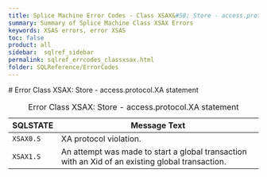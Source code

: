 ```yaml
---
title: Splice Machine Error Codes - Class XSAX&#58; Store - access.protocol.XA statement
summary: Summary of Splice Machine Class XSAX Errors
keywords: XSAS errors, error XSAS
toc: false
product: all
sidebar:  sqlref_sidebar
permalink: sqlref_errcodes_classxsax.html
folder: SQLReference/ErrorCodes
---
```

<section>
<div class="TopicContent" data-swiftype-index="true" markdown="1">
# Error Class XSAX: Store - access.protocol.XA statement

<table>
                <caption>Error Class XSAX: Store - access.protocol.XA statement</caption>
                <thead>
                    <tr>
                        <th>SQLSTATE</th>
                        <th>Message Text</th>
                    </tr>
                </thead>
                <tbody>
                    <tr>
                        <td><code>XSAX0.S</code></td>
                        <td>XA protocol violation.</td>
                    </tr>
                    <tr>
                        <td><code>XSAX1.S</code></td>
                        <td>An attempt was made to start a global transaction with an Xid of an existing global transaction.</td>
                    </tr>
                </tbody>
            </table>
</div>
</section>

